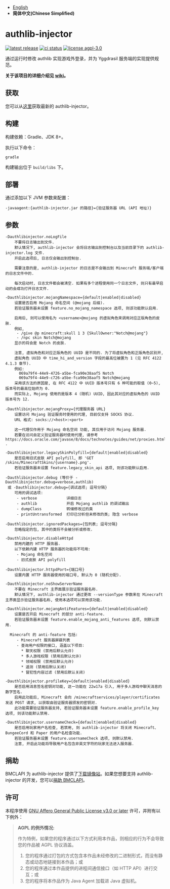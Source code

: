  * [English](https://github.com/yushijinhun/authlib-injector/blob/develop/README.en.md)
 * **简体中文(Chinese Simplified)**

# authlib-injector
[![latest release](https://img.shields.io/github/v/tag/yushijinhun/authlib-injector?color=yellow&include_prereleases&label=version&sort=semver&style=flat-square)](https://github.com/yushijinhun/authlib-injector/releases)
[![ci status](https://img.shields.io/github/workflow/status/yushijinhun/authlib-injector/CI?style=flat-square)](https://github.com/yushijinhun/authlib-injector/actions?query=workflow%3ACI)
[![license agpl-3.0](https://img.shields.io/badge/license-AGPL--3.0-blue.svg?style=flat-square)](https://github.com/yushijinhun/authlib-injector/blob/develop/LICENSE)

通过运行时修改 authlib 实现游戏外登录，并为 Yggdrasil 服务端的实现提供规范。

**关于该项目的详细介绍见 [wiki](https://github.com/yushijinhun/authlib-injector/wiki)。**

## 获取
您可以从[这里](https://authlib-injector.yushi.moe/)获取最新的 authlib-injector。

## 构建
构建依赖：Gradle、JDK 8+。

执行以下命令：
```
gradle
```
构建输出位于 `build/libs` 下。

## 部署
通过添加以下 JVM 参数来配置：
```
-javaagent:{authlib-injector.jar 的路径}={验证服务器 URL (API 地址)}
```

## 参数
```
-Dauthlibinjector.noLogFile
    不要将日志输出到文件.
    默认情况下, authlib-injector 会将日志输出到控制台以及当前目录下的 authlib-injector.log 文件.
    开启此选项后, 日志仅会输出到控制台.

    需要注意的是, authlib-injector 的日志是不会输出到 Minecraft 服务端/客户端的日志文件中的.

    每次启动时, 日志文件都会被清空. 如果有多个进程使用同一个日志文件, 则只有最早启动的会成功打开日志文件.

-Dauthlibinjector.mojangNamespace={default|enabled|disabled}
    设置是否启用 Mojang 命名空间 (@mojang 后缀).
    若验证服务器未设置 feature.no_mojang_namespace 选项, 则该功能默认启用.

    启用后, 则可以使用名为 <username>@mojang 的虚拟角色来调用对应正版角色的皮肤.
    例如,
     - /give @p minecraft:skull 1 3 {SkullOwner:"Notch@mojang"}
     - /npc skin Notch@mojang
    显示的将会是 Notch 的皮肤.

    注意, 虚拟角色和对应正版角色的 UUID 是不同的. 为了将虚拟角色和正版角色区别开,
    虚拟角色 UUID 中 time_hi_and_version 字段的最高位被置为 1 (见 RFC 4122 4.1.3 章节).
    例如:
      069a79f4-44e9-4726-a5be-fca90e38aaf5 Notch
      069a79f4-44e9-c726-a5be-fca90e38aaf5 Notch@mojang
    采用该方法的原因是, 在 RFC 4122 中 UUID 版本号只有 6 种可能的取值 (0~5), 版本号的最高位始终为 0.
    而实际上, Mojang 使用的是版本 4 (随机) UUID, 因此其对应的虚拟角色的 UUID 版本号为 12.

-Dauthlibinjector.mojangProxy={代理服务器 URL}
    设置访问 Mojang 验证服务时使用的代理, 目前仅支持 SOCKS 协议.
    URL 格式: socks://<host>:<port>

    这一代理仅作用于 Mojang 命名空间 功能, 其仅用于访问 Mojang 服务器.
    若要在访问自定义验证服务器时使用代理, 请参考 https://docs.oracle.com/javase/8/docs/technotes/guides/net/proxies.html .

-Dauthlibinjector.legacySkinPolyfill={default|enabled|disabled}
    是否启用旧式皮肤 API polyfill, 即 'GET /skins/MinecraftSkins/{username}.png'.
    若验证服务器未设置 feature.legacy_skin_api 选项, 则该功能默认启用.

-Dauthlibinjector.debug (等价于 -Dauthlibinjector.debug=verbose,authlib)
 或 -Dauthlibinjector.debug={调试选项; 逗号分隔}
    可用的调试选项:
     - verbose             详细日志
     - authlib             开启 Mojang authlib 的调试输出
     - dumpClass           转储修改过的类
     - printUntransformed  打印已分析但未修改的类; 隐含 verbose

-Dauthlibinjector.ignoredPackages={包列表; 逗号分隔}
    忽略指定的包, 其中的类将不会被分析或修改.

-Dauthlibinjector.disableHttpd
    禁用内建的 HTTP 服务器.
    以下依赖内建 HTTP 服务器的功能将不可用:
     - Mojang 命名空间
     - 旧式皮肤 API polyfill

-Dauthlibinjector.httpdPort={端口号}
    设置内置 HTTP 服务器使用的端口号, 默认为 0 (随机分配).

-Dauthlibinjector.noShowServerName
    不要在 Minecraft 主界面展示验证服务器名称.
    默认情况下, authlib-injector 通过更改 --versionType 参数来在 Minecraft 主界面显示验证服务器名称, 使用本选项可以禁用该功能.

-Dauthlibinjector.mojangAntiFeatures={default|enabled|disabled}
    设置是否开启 Minecraft 的部分 anti-feature.
    若验证服务器未设置 feature.enable_mojang_anti_features 选项, 则默认禁用.

  Minecraft 的 anti-feature 包括:
     - Minecraft 服务器屏蔽列表
     - 查询用户权限的接口, 涵盖以下项目:
       * 聊天权限 (禁用后默认允许)
       * 多人游戏权限 (禁用后默认允许)
       * 领域权限 (禁用后默认允许)
       * 遥测 (禁用后默认关闭)
       * 冒犯性内容过滤 (禁用后默认关闭)

-Dauthlibinjector.profileKey={default|enabled|disabled}
    是否启用消息签名密钥对功能, 这一功能在 22w17a 引入, 用于多人游戏中聊天消息的数字签名.
    启用此功能后, Minecraft 会向 /minecraftservices/player/certificates 发送 POST 请求, 以获取由验证服务器颁发的密钥对.
    此功能需要验证服务器支持, 若验证服务器未设置 feature.enable_profile_key 选项, 则该功能默认禁用.

-Dauthlibinjector.usernameCheck={default|enabled|disabled}
    是否启用玩家用户名检查, 若禁用, 则 authlib-injector 将关闭 Minecraft、BungeeCord 和 Paper 的用户名检查功能.
    若验证服务器未设置 feature.usernameCheck 选项, 则默认禁用.
    注意, 开启此功能将导致用户名包含非英文字符的玩家无法进入服务器.
```

## 捐助
BMCLAPI 为 authlib-injector 提供了[下载镜像站](https://github.com/yushijinhun/authlib-injector/wiki/%E8%8E%B7%E5%8F%96-authlib-injector#bmclapi-%E9%95%9C%E5%83%8F)。如果您想要支持 authlib-injector 的开发，您可以[捐助 BMCLAPI](https://bmclapidoc.bangbang93.com/)。

## 许可
本程序使用 [GNU Affero General Public License v3.0 or later](https://github.com/yushijinhun/authlib-injector/blob/develop/LICENSE) 许可，并附有以下例外：

> **AGPL 的例外情况:**
>
> 作为特例，如果您的程序通过以下方式利用本作品，则相应的行为不会导致您的作品被 AGPL 协议涵盖。
> 1. 您的程序通过打包的方式包含本作品未经修改的二进制形式，而没有静态或动态地链接到本作品；或
> 2. 您的程序通过本作品提供的进程间通信接口（如 HTTP API）进行交互；或
> 3. 您的程序将本作品作为 Java Agent 加载进 Java 虚拟机。
